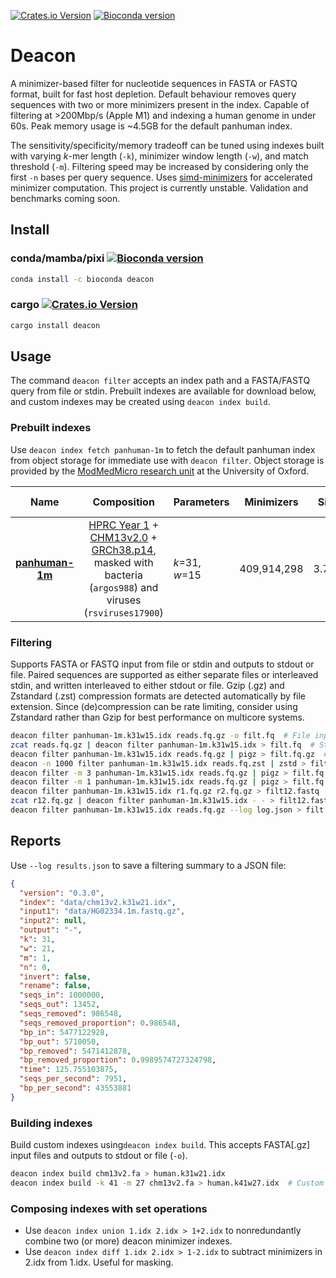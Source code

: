 [![Crates.io Version](https://img.shields.io/crates/v/deacon?style=flat-square)](https://crates.io/crates/deacon) [![Bioconda version](https://anaconda.org/bioconda/deacon/badges/version.svg)](https://anaconda.org/bioconda/deacon)

# Deacon

A minimizer-based filter for nucleotide sequences in FASTA or FASTQ format, built for fast host depletion. Default behaviour removes query sequences with two or more minimizers present in the index. Capable of filtering at >200Mbp/s (Apple M1) and indexing a human genome in under 60s. Peak memory usage is ~4.5GB for the default panhuman index.

The sensitivity/specificity/memory tradeoff can be tuned using indexes built with varying *k*-mer length (`-k`), minimizer window length (`-w`), and match threshold (`-m`). Filtering speed may be increased by considering only the first `-n` bases per query sequence. Uses [simd-minimizers](https://github.com/rust-seq/simd-minimizers) for accelerated minimizer computation. This project is currently unstable. Validation and benchmarks coming soon.

## Install

### conda/mamba/pixi  [![Bioconda version](https://anaconda.org/bioconda/deacon/badges/version.svg)](https://anaconda.org/bioconda/deacon)

```bash
conda install -c bioconda deacon
```

### cargo [![Crates.io Version](https://img.shields.io/crates/v/deacon?style=flat-square)](https://crates.io/crates/deacon)

```bash
cargo install deacon
```

## Usage

The command `deacon filter` accepts an index path and a FASTA/FASTQ query from file or stdin. Prebuilt indexes are available for download below, and custom indexes may be created using `deacon index build`.

### Prebuilt indexes

Use `deacon index fetch panhuman-1m` to fetch the default panhuman index from object storage for immediate use with `deacon filter`. Object storage is provided by the [ModMedMicro research unit](https://www.expmedndm.ox.ac.uk/modernising-medical-microbiology) at the University of Oxford.

|                             Name                             |                         Composition                          | Parameters     | Minimizers  | Size  | Date    | Masked minimizers    |
| :----------------------------------------------------------: | :----------------------------------------------------------: | -------------- | ----------- | ----- | ------- | -------------------- |
| [**panhuman-1m**](https://objectstorage.uk-london-1.oraclecloud.com/n/lrbvkel2wjot/b/human-genome-bucket/o/deacon/panhuman-1m.k31w15.idx) | [HPRC Year 1](https://github.com/human-pangenomics/HPP_Year1_Assemblies/blob/main/assembly_index/Year1_assemblies_v2_genbank.index) + [CHM13v2.0](https://www.ncbi.nlm.nih.gov/assembly/11828891) + [GRCh38.p14](https://www.ncbi.nlm.nih.gov/datasets/genome/GCF_000001405.40), masked with bacteria (`argos988`) and viruses (`rsviruses17900`) | *k*=31, *w*=15 | 409,914,298 | 3.7GB | 2025-05 | 20,741 (**0.0051%**) |

### Filtering

Supports FASTA or FASTQ input from file or stdin and outputs to stdout or file. Paired sequences are supported as either separate files or interleaved stdin, and written interleaved to either stdout or file. Gzip (.gz) and Zstandard (.zst) compression formats are detected automatically by file extension. Since (de)compression can be rate limiting, consider using Zstandard rather than Gzip for best performance on multicore systems.

```bash
deacon filter panhuman-1m.k31w15.idx reads.fq.gz -o filt.fq  # File input & output
zcat reads.fq.gz | deacon filter panhuman-1m.k31w15.idx > filt.fq  # Stdin and stdout
deacon filter panhuman-1m.k31w15.idx reads.fq.gz | pigz > filt.fq.gz  # Parallel gzip
deacon -n 1000 filter panhuman-1m.k31w15.idx reads.fq.zst | zstd > filt.fq.zst  # Fastest
deacon filter -m 3 panhuman-1m.k31w15.idx reads.fq.gz | pigz > filt.fq.gz  # More precise
deacon filter -m 1 panhuman-1m.k31w15.idx reads.fq.gz | pigz > filt.fq.gz  # More sensitive
deacon filter panhuman-1m.k31w15.idx r1.fq.gz r2.fq.gz > filt12.fastq  # Paired file input
zcat r12.fq.gz | deacon filter panhuman-1m.k31w15.idx - - > filt12.fastq  # Interleaved stdin
deacon filter panhuman-1m.k31w15.idx reads.fq.gz --log log.json > filt.fq  # Log results JSON
```

## Reports

Use `--log results.json` to save a filtering summary to a JSON file:
```json
{
  "version": "0.3.0",
  "index": "data/chm13v2.k31w21.idx",
  "input1": "data/HG02334.1m.fastq.gz",
  "input2": null,
  "output": "-",
  "k": 31,
  "w": 21,
  "m": 1,
  "n": 0,
  "invert": false,
  "rename": false,
  "seqs_in": 1000000,
  "seqs_out": 13452,
  "seqs_removed": 986548,
  "seqs_removed_proportion": 0.986548,
  "bp_in": 5477122928,
  "bp_out": 5710050,
  "bp_removed": 5471412878,
  "bp_removed_proportion": 0.9989574727324798,
  "time": 125.755103875,
  "seqs_per_second": 7951,
  "bp_per_second": 43553881
}
```

### Building indexes

 Build custom indexes using`deacon index build`. This accepts FASTA[.gz] input files and outputs to stdout or file (`-o`). 

```bash
deacon index build chm13v2.fa > human.k31w21.idx
deacon index build -k 41 -m 27 chm13v2.fa > human.k41w27.idx  # Custom minimizer k and w
```

### Composing indexes with set operations

- Use `deacon index union 1.idx 2.idx > 1+2.idx` to nonredundantly combine two (or more) deacon minimizer indexes.
- Use `deacon index diff 1.idx 2.idx > 1-2.idx` to subtract minimizers in 2.idx from 1.idx. Useful for masking.
